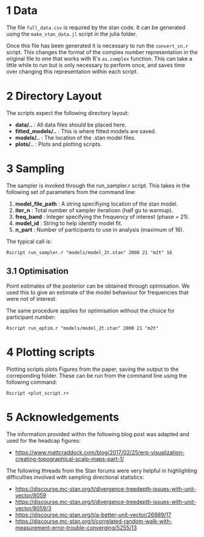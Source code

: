 # 1 Data

The file ```full_data.csv``` is required by the stan code. It can be generated using the ```make_stan_data.jl``` script in the julia folder.

Once this file has been generated it is necessary to run the ```convert_cn.r``` script. This changes the format of the complex number representation in the original file to one that works with R's ```as.complex``` function. This can take a little while to run but is only necessary to perform once, and saves time over changing this representation within each script.

# 2 Directory Layout

The scripts expect the following directory layout:

* **data/..** : All data files should be placed here.
* **fitted_models/..** : This is where fitted models are saved.
* **models/..** : The location of the .stan model files.
* **plots/..** : Plots and plotting scripts.

# 3 Sampling

The sampler is invoked through the run_sampler.r script. This takes in the following set of parameters from the command line:

1. **model_file_path** : A string specifiying location of the stan model.
2. **iter_n** : Total number of sampler iteratiosn (half go to warmup).
3. **freq_band** : Integer specifying the frequency of interest (phase = 21).
4. **model_id** : String to help identify model fit.
5. **n_part** : Number of participants to use in analysis (maximum of 16).

The typical call is:

``` Rscript run_sampler.r "models/model_2t.stan" 2000 21 "m2t" 16 ```

## 3.1 Optimisation
Point estimates of the posterior can be obtained through optmisation. We used this to
give an estimate of the model behaviour for frequencies that were not of interest.

The same procedure applies for optimisation without the choice for participant number:

``` Rscript run_optim.r "models/model_2t.stan" 2000 21 "m2t" ```

# 4 Plotting scripts

Plotting scripts plots Figures from the paper, saving the output to the correponding folder. These can be run from the command line using the following command:

``` Rscript <plot_script.r> ```

# 5 Acknowledgements
The information provided within the following blog post was adapted and used for the headcap figures:
* https://www.mattcraddock.com/blog/2017/02/25/erp-visualization-creating-topographical-scalp-maps-part-1/

The following threads from the Stan forums were very helpful in highlighting difficulties involved with sampling directional statistics:
* https://discourse.mc-stan.org/t/divergence-treedepth-issues-with-unit-vector/8059
* https://discourse.mc-stan.org/t/divergence-treedepth-issues-with-unit-vector/8059/3
* https://discourse.mc-stan.org/t/a-better-unit-vector/26989/17
* https://discourse.mc-stan.org/t/correlated-random-walk-with-measurement-error-trouble-converging/5255/13

